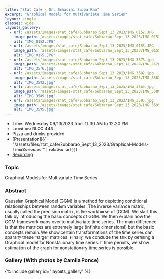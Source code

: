 ```yaml
---
title: "Stat Cafe - Dr. Suhasini Subba Rao"
excerpt: "Graphical Models for Multivariate Time Series"
layout: single
classes: wide
layouts_gallery:
  - url: /assets/images/stat_cafe/Subbarao_Sept_13_2023/IMG_0152.JPG
    image_path: /assets/images/stat_cafe/Subbarao_Sept_13_2023/IMG_0152.JPG
    alt: "IMG_0152.JPG"
  - url: /assets/images/stat_cafe/Subbarao_Sept_13_2023/IMG_0155.JPG
    image_path: /assets/images/stat_cafe/Subbarao_Sept_13_2023/IMG_0155.JPG
    alt: "IMG_0155.JPG"
  - url: /assets/images/stat_cafe/Subbarao_Sept_13_2023/IMG_3576.jpg
    image_path: /assets/images/stat_cafe/Subbarao_Sept_13_2023/IMG_3576.jpg
    alt: "IMG_3576.jpg"
  - url: /assets/images/stat_cafe/Subbarao_Sept_13_2023/IMG_3582.jpg
    image_path: /assets/images/stat_cafe/Subbarao_Sept_13_2023/IMG_3582.jpg
    alt: "IMG_3582.jpg"
  - url: /assets/images/stat_cafe/Subbarao_Sept_13_2023/IMG_3589.jpg
    image_path: /assets/images/stat_cafe/Subbarao_Sept_13_2023/IMG_3589.jpg
    alt: "IMG_3589.jpg"
  - url: /assets/images/stat_cafe/Subbarao_Sept_13_2023/IMG_3595.jpg
    image_path: /assets/images/stat_cafe/Subbarao_Sept_13_2023/IMG_3595.jpg
    alt: "IMG_3595.jpg"
---
```


- Time: Wednesday 09/13/2023 from 11:30 AM to 12:20 PM
- Location: BLOC 448
- Pizza and drinks provided
- [Presentation]({{ "/assets/files/stat_cafe/Subbarao_Sept_13_2023/Graphical-Models-TimeSeries.pdf" | relative_url }})
- [Recording](https://www.youtube.com/watch?v=ZyEmTcC3w-s)


### Topic

Graphical Models for Multivariate Time Series

### Abstract

Gaussian Graphical Model (GGM) is a method for depicting conditional relationships between random variables. The inverse variance matrix, usually called the precision matrix, is the workhorse of (GGM). We start this talk by introducing the basic concepts of GGM. We then explain how the GGM framework maps over to multivariate time series. The main difference is that the matrices are extremely large (infinite dimensional) but the basic concepts remain. We show certain transformations of the time series can sparsify these "large" matrices. Finally, we conclude the talk by defining a Graphical model for Nonstationary time series. If time permits, we show estimation of the graph for nonstationary time series is possible.

### Gallery (With photos by Camila Ponce)

{% include gallery id="layouts_gallery" %}
